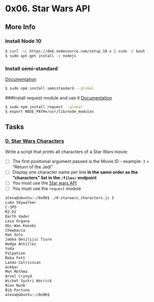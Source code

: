 # 0x06. Star Wars API

## More Info
### Install Node 10
```sh
$ curl -sL https://deb.nodesource.com/setup_10.x | sudo -E bash -
$ sudo apt-get install -y nodejs
```
### Install semi-standard
[Documentation](https://github.com/standard/semistandard)
```sh
$ sudo npm install semistandard --global
```
###Install request module and use it
[Documentation](https://github.com/request/request)
```sh
$ sudo npm install request --global
$ export NODE_PATH=/usr/lib/node_modules
```

## Tasks
### [0. Star Wars Characters](./0-starwars_characters.js)

Write a script that prints all characters of a Star Wars movie:

- [ ] The first positional argument passed is the Movie ID - example: `3` = “Return of the Jedi”
- [ ] Display one character name per line **in the same order as the “characters” list in the `/films/` endpoint**
- [ ] You must use the [Star wars API](https://swapi-api.alx-tools.com/)
- [ ] You must use the `request` module
```bash
alexa@ubuntu:~/0x06$ ./0-starwars_characters.js 3
Luke Skywalker
C-3PO
R2-D2
Darth Vader
Leia Organa
Obi-Wan Kenobi
Chewbacca
Han Solo
Jabba Desilijic Tiure
Wedge Antilles
Yoda
Palpatine
Boba Fett
Lando Calrissian
Ackbar
Mon Mothma
Arvel Crynyd
Wicket Systri Warrick
Nien Nunb
Bib Fortuna
alexa@ubuntu:~/0x06$ 
```